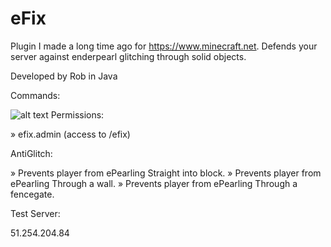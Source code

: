 # eFix
Plugin I made a long time ago for https://www.minecraft.net. Defends your server against enderpearl glitching through solid objects.

Developed by Rob in Java

Commands:

![alt text](https://i.gyazo.com/dbb6d8939b5ce76aaab2ba2770f8fd32.png)
Permissions:

» efix.admin (access to /efix)

AntiGlitch:

» Prevents player from ePearling Straight into block.
» Prevents player from ePearling Through a wall.
» Prevents player from ePearling Through a fencegate.

Test Server:

51.254.204.84